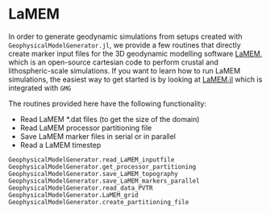 # LaMEM

In order to generate geodynamic simulations from setups created with `GeophysicalModelGenerator.jl`, we provide a few routines that directly create marker input files for the 3D geodynamic modelling software [LaMEM](https://github.com/UniMainzGeo/LaMEM), which is an open-source cartesian code to perform crustal and lithospheric-scale simulations. 
If you want to learn how to run LaMEM simulations, the easiest way to get started is by looking at [LaMEM.jl](https://github.com/JuliaGeodynamics/LaMEM.jl) which is integrated with `GMG`

The routines provided here have the following functionality:
- Read LaMEM *.dat files (to get the size of the domain)
- Read LaMEM processor partitioning file
- Save LaMEM marker files in serial or in parallel
- Read a LaMEM timestep

```@docs
GeophysicalModelGenerator.read_LaMEM_inputfile
GeophysicalModelGenerator.get_processor_partitioning
GeophysicalModelGenerator.save_LaMEM_topography
GeophysicalModelGenerator.save_LaMEM_markers_parallel
GeophysicalModelGenerator.read_data_PVTR
GeophysicalModelGenerator.LaMEM_grid
GeophysicalModelGenerator.create_partitioning_file
```
